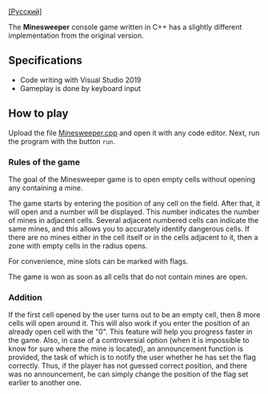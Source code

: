 [[Русский]](https://github.com/kawatash1/SaperTheGame/blob/main/README-ru.md)

The **Minesweeper** console game written in C++ has a slightly different implementation from the original version.


Specifications
---
* Code writing with Visual Studio 2019
* Gameplay is done by keyboard input


How to play
---
Upload the file [Minesweeper.cpp](https://github.com/kawatash1/SaperTheGame/blob/main/Saper.cpp) and open it with any code editor. Next, run the program with the button `run`.

### Rules of the game
The goal of the Minesweeper game is to open empty cells without opening any containing a mine.

The game starts by entering the position of any cell on the field. After that, it will open and a number will be displayed. This number indicates the number of mines in adjacent cells. Several adjacent numbered cells can indicate the same mines, and this allows you to accurately identify dangerous cells. If there are no mines either in the cell itself or in the cells adjacent to it, then a zone with empty cells in the radius opens.

For convenience, mine slots can be marked with flags.

The game is won as soon as all cells that do not contain mines are open.


### Addition

If the first cell opened by the user turns out to be an empty cell, then 8 more cells will open around it. This will also work if you enter the position of an already open cell with the "0". This feature will help you progress faster in the game. Also, in case of a controversial option (when it is impossible to know for sure where the mine is located), an announcement function is provided, the task of which is to notify the user whether he has set the flag correctly. Thus, if the player has not guessed correct position, and there was no announcement, he can simply change the position of the flag set earlier to another one.
